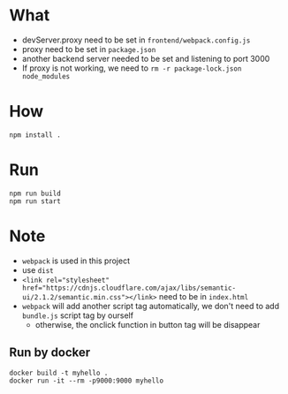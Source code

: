 # What
* devServer.proxy need to be set in `frontend/webpack.config.js`
* proxy need to be set in `package.json` 
* another backend server needed to be set and listening to port 3000
* If proxy is not working, we need to `rm -r package-lock.json node_modules`


# How 
```
npm install .
```

# Run
```
npm run build
npm run start
```

# Note
* `webpack` is used in this project
* use `dist`
* `<link rel="stylesheet" href="https://cdnjs.cloudflare.com/ajax/libs/semantic-ui/2.1.2/semantic.min.css"></link>` need to be in `index.html`
* `webpack` will add another script tag automatically, we don't need to add `bundle.js` script tag by ourself
  * otherwise, the onclick function in button tag will be disappear


## Run by docker
```
docker build -t myhello .
docker run -it --rm -p9000:9000 myhello
```


